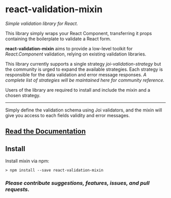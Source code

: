 # react-validation-mixin
_Simple validation library for React._

This library simply wraps your React Component, transferring it props containing the boilerplate to validate a React form.

**react-validation-mixin** aims to provide a low-level toolkit for _React.Component_ validation, relying on existing validation libraries.

This library currently supports a single strategy _joi-validation-strategy_ but the community is urged to expand the available strategies. Each strategy is responsible for the data validation and error message responses. _A complete list of strategies will be maintained here for community reference._

Users of the library are required to install and include the mixin and a chosen strategy.

---

Simply define the validation schema using Joi validators, and the mixin will give you access to each fields validity and error messages.

## [Read the Documentation](http://jurassix.gitbooks.io/docs-react-validation-mixin/content/overview/index.html)

## Install

Install mixin via npm:

    > npm install --save react-validation-mixin

### _Please contribute suggestions, features, issues, and pull requests._
